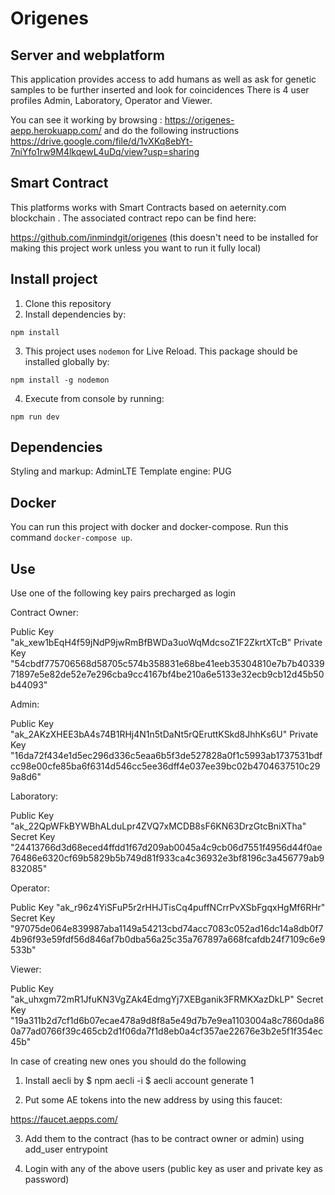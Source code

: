 # Origenes 

## Server and webplatform

This application provides access to add humans as well as ask for genetic samples to be further inserted and look for coincidences
There is 4 user profiles Admin, Laboratory, Operator and Viewer.

You can see it working by browsing : https://origenes-aepp.herokuapp.com/ and do the following instructions 
https://drive.google.com/file/d/1vXKq8ebYt-7niYfo1rw9M4lkqewL4uDq/view?usp=sharing

## Smart Contract

This platforms works with Smart Contracts based on aeternity.com blockchain . The associated contract repo can be find here: 

https://github.com/inmindgit/origenes (this doesn't need to be installed for making this project work unless you want to run it fully local)

## Install project
1. Clone this repository
2. Install dependencies by: 
  
  `npm install`

3. This project uses `nodemon` for Live Reload. This package should be installed globally by:

  `npm install -g nodemon`

4. Execute from console by running: 
  
  `npm run dev`

## Dependencies

  Styling and markup: AdminLTE
  Template engine: PUG

## Docker
You can run this project with docker and docker-compose.
Run this command `docker-compose up`.

## Use

Use one of the following key pairs precharged as login

Contract Owner:

Public Key "ak_xew1bEqH4f59jNdP9jwRmBfBWDa3uoWqMdcsoZ1F2ZkrtXTcB"
Private Key "54cbdf775706568d58705c574b358831e68be41eeb35304810e7b7b4033971897e5e82de52e7e296cba9cc4167bf4be210a6e5133e32ecb9cb12d45b50b44093"

Admin:

Public Key "ak_2AKzXHEE3bA4s74B1RHj4N1n5tDaNt5rQEruttKSkd8JhhKs6U"
Private Key "16da72f434e1d5ec296d336c5eaa6b5f3de527828a0f1c5993ab1737531bdfcc98e00cfe85ba6f6314d546cc5ee36dff4e037ee39bc02b4704637510c299a8d6"

Laboratory:

Public Key "ak_22QpWFkBYWBhALduLpr4ZVQ7xMCDB8sF6KN63DrzGtcBniXTha"
Secret Key "24413766d3d68eced4ffdd1f67d209ab0045a4c9cb06d7551f4956d44f0ae76486e6320cf69b5829b5b749d81f933ca4c36932e3bf8196c3a456779ab9832085"

Operator:

Public Key "ak_r96z4YiSFuP5r2rHHJTisCq4puffNCrrPvXSbFgqxHgMf6RHr"
Secret Key "97075de064e839987aba1149a54213cbd74acc7083c052ad16dc14a8db0f74b96f93e59fdf56d846af7b0dba56a25c35a767897a668fcafdb24f7109c6e9533b"

Viewer:

Public Key "ak_uhxgm72mR1JfuKN3VgZAk4EdmgYj7XEBganik3FRMKXazDkLP"
Secret Key "19a311b2d7cf1d6b07ecae478a9d8f8a5e49d7b7e9ea1103004a8c7860da860a77ad0766f39c465cb2d1f06da7f1d8eb0a4cf357ae22676e3b2e5f1f354ec45b"

In case of creating new ones you should do the following

1. Install aecli by
$ npm aecli -i
$ aecli account generate 1

2. Put some AE tokens into the new address by using this faucet:

https://faucet.aepps.com/

3. Add them to the contract (has to be contract owner or admin) using add_user entrypoint

4. Login with any of the above users (public key as user and private key as password)